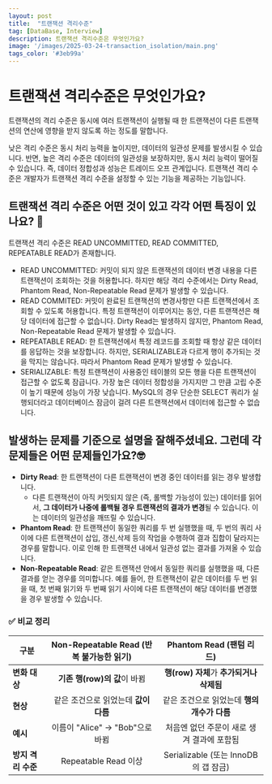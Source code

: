 ```yaml
---
layout: post
title:  "트랜잭션 격리수준"
tag: [DataBase, Interview]
description: 트랜잭션 격리수준은 무엇인가요?
image: '/images/2025-03-24-transaction_isolation/main.png'
tags_color: '#3eb99a'
---
```


# 트랜잭션 격리수준은 무엇인가요?

트랜잭션의 격리 수준은 동시에 여러 트랜잭션이 실행될 때 한 트랜잭션이 다른 트랜잭션의 연산에 영향을 받지 않도록 하는 정도를 말합니다. 

낮은 격리 수준은 동시 처리 능력을 높이지만, 데이터의 일관성 문제를 발생시킬 수 있습니다. 반면, 높은 격리 수준은 데이터의 일관성을 보장하지만, 동시 처리 능력이 떨어질 수 있습니다. 즉, 데이터 정합성과 성능은 트레이드 오프 관계입니다. 트랜잭션 격리 수준은 개발자가 트랜잭션 격리 수준을 설정할 수 있는 기능을 제공하는 기능입니다.

## 트랜잭션 격리 수준은 어떤 것이 있고 각각 어떤 특징이 있나요? 🤔

트랜잭션 격리 수준은 READ UNCOMMITTED, READ COMMITTED, REPEATABLE READ가 존재합니다.

- READ UNCOMMITTED: 커밋이 되지 않은 트랜잭션의 데이터 변경 내용을 다른 트랜잭션이 조회하는 것을 허용합니다. 하지만 해당 격리 수준에서는 Dirty Read, Phantom Read, Non-Repeatable Read 문제가 발생할 수 있습니다.
- READ COMMITED: 커밋이 완료된 트랜잭션의 변경사항만 다른 트랜잭션에서 조회할 수 있도록 허용합니다. 특정 트랜잭션이 이루어지는 동안, 다른 트랜잭션은 해당 데이터에 접근할 수 없습니다. Dirty Read는 발생하지 않지만, Phantom Read, Non-Repeatable Read 문제가 발생할 수 있습니다.
- REPEATABLE READ: 한 트랜잭션에서 특정 레코드를 조회할 때 항상 같은 데이터를 응답하는 것을 보장합니다. 하지만, SERIALIZABLE과 다르게 행이 추가되는 것을 막지는 않습니다. 따라서 Phantom Read 문제가 발생할 수 있습니다.
- SERIALIZABLE: 특정 트랜잭션이 사용중인 테이블의 모든 행을 다른 트랜잭션이 접근할 수 없도록 잠급니다. 가장 높은 데이터 정합성을 가지지만 그 만큼 고립 수준이 높기 때문에 성능이 가장 낮습니다. MySQL의 경우 단순한 SELECT 쿼리가 실행되더라고 데이터베이스 잠금이 걸려 다른 트랜잭션에서 데이터에 접근할 수 없습니다.



## 발생하는 문제를 기준으로 설명을 잘해주셨네요. 그런데 각 문제들은 어떤 문제들인가요?🤓

- **Dirty Read**: 한 트랜잭션이 다른 트랜잭션이 변경 중인 데이터를 읽는 경우 발생합니다.
  - 다른 트랜잭션이 아직 커밋되지 않은 (즉, 롤백할 가능성이 있는) 데이터를 읽어서, **그 데이터가 나중에 롤백될 경우 트랜잭션의 결과가 변경**될 수 있습니다. 이는 데이터의 일관성을 깨뜨릴 수 있습니다.
- **Phantom Read**: 한 트랜잭션이 동일한 쿼리를 두 번 실행했을 때, 두 번의 쿼리 사이에 다른 트랜잭션이 삽입, 갱신,삭제 등의 작업을 수행하여 결과 집합이 달라지는 경우를 말합니다. 이로 인해 한 트랜잭션 내에서 일관성 없는 결과를 가져올 수 있습니다.
- **Non-Repeatable Read**: 같은 트랜잭션 안에서 동일한 쿼리를 실행했을 때, 다른 결과를 얻는 경우를 의미합니다. 예를 들어, 한 트랜잭션이 같은 데이터를 두 번 읽을 때, 첫 번째 읽기와 두 번째 읽기 사이에 다른 트랜잭션이 해당 데이터를 변경했을 경우 발생할 수 있습니다.

### ✅ 비교 정리

| 구분               | Non-Repeatable Read (반복 불가능한 읽기) |          Phantom Read (팬텀 리드)           |
| ------------------ | :--------------------------------------: | :-----------------------------------------: |
| **변화 대상**      |       **기존 행(row)의 값**이 바뀜       |  **행(row) 자체**가 **추가되거나 삭제됨**   |
| **현상**           |   같은 조건으로 읽었는데 **값이 다름**   | 같은 조건으로 읽었는데 **행의 개수가 다름** |
| **예시**           |     이름이 "Alice" → "Bob"으로 바뀜      | 처음엔 없던 주문이 새로 생겨 결과에 포함됨  |
| **방지 격리 수준** |           Repeatable Read 이상           |    Serializable (또는 InnoDB의 갭 잠금)     |
